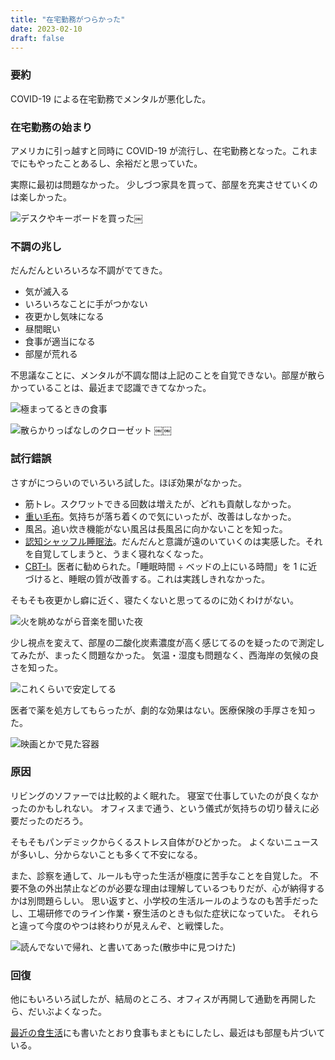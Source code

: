 ```yaml
---
title: "在宅勤務がつらかった"
date: 2023-02-10
draft: false
---
```


### 要約

COVID-19 による在宅勤務でメンタルが悪化した。

### 在宅勤務の始まり

アメリカに引っ越すと同時に COVID-19 が流行し、在宅勤務となった。これまでにもやったことあるし、余裕だと思っていた。

実際に最初は問題なかった。
少しづつ家具を買って、部屋を充実させていくのは楽しかった。

![デスクやキーボードを買った](desk.jpeg)￼

### 不調の兆し

だんだんといろいろな不調がでてきた。

- 気が滅入る
- いろいろなことに手がつかない
- 夜更かし気味になる
- 昼間眠い
- 食事が適当になる
- 部屋が荒れる

不思議なことに、メンタルが不調な間は上記のことを自覚できない。部屋が散らかっていることは、最近まで認識できてなかった。

![極まってるときの食事](food.jpeg)

![散らかりっぱなしのクローゼット](closet.png)
￼￼

### 試行錯誤

さすがにつらいのでいろいろ試した。ほぼ効果がなかった。

- 筋トレ。スクワットできる回数は増えたが、どれも貢献しなかった。
- [重い毛布](https://togetter.com/li/2002855)。気持ちが落ち着くので気にいったが、改善はしなかった。
- 風呂。追い炊き機能がない風呂は長風呂に向かないことを知った。
- [認知シャッフル睡眠法](https://togetter.com/li/1660707)。だんだんと意識が遠のいていくのは実感した。それを自覚してしまうと、うまく寝れなくなった。
- [CBT-I](https://en.wikipedia.org/wiki/Cognitive_behavioral_therapy_for_insomnia)。医者に勧められた。「睡眠時間 ÷ ベッドの上にいる時間」を 1 に近づけると、睡眠の質が改善する。これは実践しきれなかった。

そもそも夜更かし癖に近く、寝たくないと思ってるのに効くわけがない。

![火を眺めながら音楽を聞いた夜](fire.jpeg)

少し視点を変えて、部屋の二酸化炭素濃度が高く感じてるのを疑ったので測定してみたが、まったく問題なかった。
気温・湿度も問題なく、西海岸の気候の良さを知った。

![これくらいで安定してる](score.jpeg)

医者で薬を処方してもらったが、劇的な効果はない。医療保険の手厚さを知った。

![映画とかで見た容器](rx.jpeg)

### 原因

リビングのソファーでは比較的よく眠れた。
寝室で仕事していたのが良くなかったのかもしれない。
オフィスまで通う、という儀式が気持ちの切り替えに必要だったのだろう。

そもそもパンデミックからくるストレス自体がひどかった。
よくないニュースが多いし、分からないことも多くて不安になる。

また、診察を通して、ルールも守った生活が極度に苦手なことを自覚した。
不要不急の外出禁止などのが必要な理由は理解しているつもりだが、心が納得するかは別問題らしい。
思い返すと、小学校の生活ルールのようなのも苦手だったし、工場研修でのライン作業・寮生活のときも似た症状になっていた。
それらと違って今度のやつは終わりが見えんぞ、と戦慄した。

![読んでないで帰れ、と書いてあった(散歩中に見つけた)](sip.jpeg)

### 回復

他にもいろいろ試したが、結局のところ、オフィスが再開して通勤を再開したら、だいぶよくなった。

[最近の食生活](https://text.mzp.jp/article/20221205-cooking/)にも書いたとおり食事もまともにしたし、最近はも部屋も片づいている。
